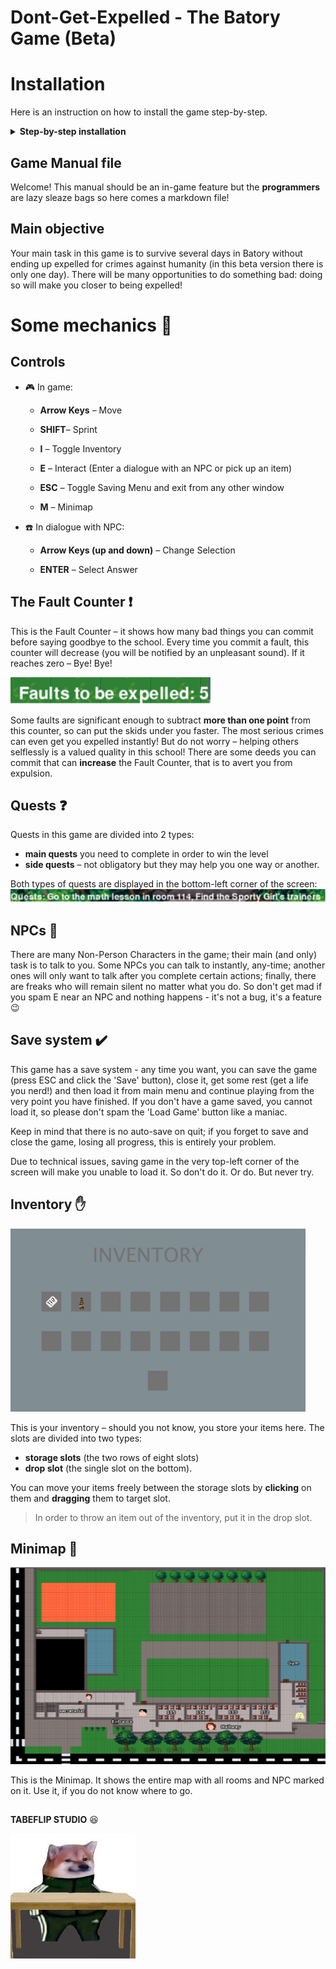# Dont-Get-Expelled - The Batory Game (Beta)

# Installation

Here is an instruction on how
to install the game step-by-step.

<details>
<summary><b>Step-by-step installation</b></summary>

## Install the game

When downloading materials to your laptop, it is easiest to download the entire repository (the folder containing the game file and all auxiliary files).
To do this, go to the GitHub page for the game, click on the green Code button, then download the repository as a ZIP file.

![github installation](https://raw.githubusercontent.com/TableFlipStudio/Dont-Get-Expelled/main/gamefiles/images/manual_images/install_repo.png)

### Unzip the game

Use your favorite unzip tool (7-zip, WinRAR, etc.) to unzip the game files onto your computer.

### Install Python (if not already installed)

Go to Python's website (<https://www.python.org>), then **Downloads** section and
click the *Download* button. Save the installation file and open it. Follow instructions
of the Python installer. **Make sure that the *add Python to Path* box is checked, otherwise you will have to do several more things you don't want to do** (Forgot to do it anyway? See the Q&A section for instructions on how to fix it).
![python and path](https://raw.githubusercontent.com/TabeFlipStudio/Dont-Get-Expelled/main/gamefiles/images/manual_images/python_install.png)

### Install Python libraries

*Don't Get Expelled!* needs several important files to run properly. In order to install them:

1. Go to *Start*, find the search box and type *cmd*, then press Enter.
2. You should see something like this
![commandline](https://raw.githubusercontent.com/TabeFlipStudio/Dont-Get-Expelled/main/gamefiles/images/manual_images/cmd.png)
3. Type the following line:

- `python -m pip install --user pygame pytmx` and press Enter.
### **WARNING!** If the Python version you have downloaded is 3.11 (and it probably is, since it's the latest (at 23.12.2022)), you must use the following two lines instead:"
- `python -m pip install --user pygame --pre`
- `python -m pip install --user pytmx`

Make sure to type in exactly this, without any typos. After pressing Enter both times, you should see something like this:

![instaling libraries](https://raw.githubusercontent.com/TabeFlipStudio/Dont-Get-Expelled/main/gamefiles/images/manual_images/libs.png)

4. Close the black window

## To run the game you need to double click on the 'dontgetexpelled.py' file in 'gamefiles' folder in your game's directory (Dont-Get-Expelled)


## :question: Q&A


- <details><summary>You don't have the latest version of the game:</summary>

    If you are having trouble running the game, or see an error message saying that the game is out of date (look up), you can try to update the game by repeating the process form the installation tab.
  </details>

- <details><summary>You've forgotten to add Python to PATH:</summary>

    1. Go to *Start*, find the search box, type *python*
    2. You should see something like this:
    ![finding python](https://raw.githubusercontent.com/TabeFlipStudio/Dont-Get-Expelled/main/gamefiles/images/manual_images/finding_python.png)
    3. Find *Python 3.9 (64-bit)* (the numbers are not important at all - it
    might be 3.10 (32-bit) or whatever else, depending on the version of Python
    on your computer) and **right-click** it
    4. Click *Otwórz lokalizację pliku*
    5. You should see something like this:
    ![Python lnk dir](https://raw.githubusercontent.com/TabeFlipStudio/Dont-Get-Expelled/main/gamefiles/images/manual_images/python_env.png)
    (if instead you see something like in point 7., skip point 6.)
    6. Repeat steps 3. and 4.
    7. You should see something like this:
    ![Python environment](https://raw.githubusercontent.com/TabeFlipStudio/Dont-Get-Expelled/main/gamefiles/images/manual_images/python_env2.png)
    8. Copy the path above (highlighted on blue)
    9. Go again to *Start*, find the search box and type *zmienne środowiskowe* (english: *environmental variables*)
    10. You should see this:
    ![Advanced system settings](https://raw.githubusercontent.com/TabeFlipStudio/Dont-Get-Expelled/main/gamefiles/images/manual_images/adv_sys_set.png)
    11. Click *Zmienne środowiskowe...*
    12. You should see something like this:
    ![env vars](https://raw.githubusercontent.com/TabeFlipStudio/Dont-Get-Expelled/main/gamefiles/images/manual_images/envars.png)
    :exclamation: **WARNING: Be careful not to delete anything here, or you might damage your operating system!** :exclamation:
    13. In the top box, find *Path* (highlighted on blue) and **double-click** it
    14. See something like this:
    ![PATH](https://raw.githubusercontent.com/TabeFlipStudio/Dont-Get-Expelled/main/gamefiles/images/manual_images/PATH.png)
    15. Click *Nowy*
    16. Paste the path from point 8.
    17. Click *OK*
    18. Click *OK* again
    19. ...and yet again (you should have got rid of all tabs opened from point 9 and on)
    20. You have successfully added Python to PATH. Phew, that was easy!
  </details>
  </details>

## Game Manual file

Welcome! This manual should be an in-game feature but the **programmers** are lazy sleaze bags so here comes a markdown file!

## Main objective

Your main task in this game is to survive several days in Batory without ending up expelled for crimes against humanity (in this beta version there is only one day). There will be many opportunities to do something bad: doing so will make you closer to being expelled!

# Some mechanics :wrench:

## Controls

- :video_game: In game:
  - **Arrow Keys** – Move

  - **SHIFT**– Sprint

  - **I** – Toggle Inventory

  - **E** – Interact (Enter a dialogue with an NPC or pick up an item)

  - **ESC** – Toggle Saving Menu and exit from any other window

  - **M** – Minimap

- :phone:  In dialogue with NPC:
  - **Arrow Keys (up and down)** – Change Selection

  - **ENTER** – Select Answer

## The Fault Counter :exclamation:

This is the Fault Counter – it shows how many bad things you can commit before saying goodbye to the school. Every time you commit a fault, this counter will decrease (you will be notified by an unpleasant sound). If it reaches zero – Bye! Bye!

![the corner img](https://raw.githubusercontent.com/TabeFlipStudio/Dont-Get-Expelled/main/gamefiles/images/manual_images/faults.png)

Some faults are significant enough to subtract **more than one point** from this counter, so can put the skids under you faster. The most serious crimes can even get you expelled instantly! But do not worry – helping others selflessly is a valued quality in this school! There are some deeds you can commit that can **increase** the Fault Counter, that is to avert you from expulsion.

## Quests  :question:

Quests in this game are divided into 2 types:

- **main quests** you need to complete in order to win the level
- **side quests** – not obligatory but they may help you one way or another.

Both types of quests are displayed in the bottom-left corner of the screen:
![Quests](https://raw.githubusercontent.com/TabeFlipStudio/Dont-Get-Expelled/main/gamefiles/images/manual_images/quests.png)

## NPCs :bust_in_silhouette:

There are many Non-Person Characters in the game; their main (and only) task is
to talk to you. Some NPCs you can talk to instantly, any-time; another ones will only
want to talk after you complete certain actions; finally, there are freaks who will remain silent no matter what you do.
So don't get mad if you spam E near an NPC and nothing happens - it's not a bug, it's a feature :wink:

## Save system :heavy_check_mark:

This game has a save system - any time you want, you can save the game (press ESC and click the 'Save' button), close it,
get some rest (get a life you nerd!) and then load it from main menu and continue
playing from the very point you have finished. If you don't have a game saved,
you cannot load it, so please don't spam the 'Load Game' button like a maniac.

Keep in mind that there is no auto-save on quit; if you forget to save and close the game, losing all progress,
this is entirely your problem.

Due to technical issues, saving game in the very top-left corner of the screen
will make you unable to load it. So don't do it. Or do. But never try.

## Inventory  :hand:

![inventory](https://raw.githubusercontent.com/TabeFlipStudio/Dont-Get-Expelled/main/gamefiles/images/manual_images/inventory.png)

This is your inventory – should you not know, you store your items here.
The slots are divided into two types:

- **storage slots** (the two rows of eight slots)
- **drop slot** (the single slot on the bottom).

You can move your items freely between the storage slots by **clicking** on them and **dragging** them to target slot.
> In order to throw an item out of the inventory, put it in the drop slot.

## Minimap  :round_pushpin:

![minimap](https://raw.githubusercontent.com/TabeFlipStudio/Dont-Get-Expelled/main/gamefiles/images/manual_images/minimap.png)

This is the Minimap. It shows the entire map with all rooms and NPC marked on it. Use it, if you do not know where to go.

##

[^1]:
 **TABEFLIP STUDIO** :laughing:

![studio](https://raw.githubusercontent.com/TabeFlipStudio/Dont-Get-Expelled/main/gamefiles/images/logo.jpeg)
